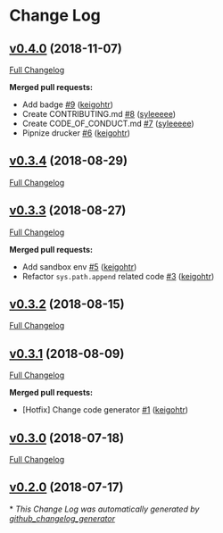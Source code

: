 # Change Log

## [v0.4.0](https://github.com/drucker/drucker/tree/v0.4.0) (2018-11-07)
[Full Changelog](https://github.com/drucker/drucker/compare/v0.3.4...v0.4.0)

**Merged pull requests:**

- Add badge [\#9](https://github.com/drucker/drucker/pull/9) ([keigohtr](https://github.com/keigohtr))
- Create CONTRIBUTING.md [\#8](https://github.com/drucker/drucker/pull/8) ([syleeeee](https://github.com/syleeeee))
- Create CODE\_OF\_CONDUCT.md [\#7](https://github.com/drucker/drucker/pull/7) ([syleeeee](https://github.com/syleeeee))
- Pipnize drucker [\#6](https://github.com/drucker/drucker/pull/6) ([keigohtr](https://github.com/keigohtr))

## [v0.3.4](https://github.com/drucker/drucker/tree/v0.3.4) (2018-08-29)
[Full Changelog](https://github.com/drucker/drucker/compare/v0.3.3...v0.3.4)

## [v0.3.3](https://github.com/drucker/drucker/tree/v0.3.3) (2018-08-27)
[Full Changelog](https://github.com/drucker/drucker/compare/v0.3.2...v0.3.3)

**Merged pull requests:**

- Add sandbox env [\#5](https://github.com/drucker/drucker/pull/5) ([keigohtr](https://github.com/keigohtr))
- Refactor `sys.path.append` related code [\#3](https://github.com/drucker/drucker/pull/3) ([keigohtr](https://github.com/keigohtr))

## [v0.3.2](https://github.com/drucker/drucker/tree/v0.3.2) (2018-08-15)
[Full Changelog](https://github.com/drucker/drucker/compare/v0.3.1...v0.3.2)

## [v0.3.1](https://github.com/drucker/drucker/tree/v0.3.1) (2018-08-09)
[Full Changelog](https://github.com/drucker/drucker/compare/v0.3.0...v0.3.1)

**Merged pull requests:**

- \[Hotfix\] Change code generator [\#1](https://github.com/drucker/drucker/pull/1) ([keigohtr](https://github.com/keigohtr))

## [v0.3.0](https://github.com/drucker/drucker/tree/v0.3.0) (2018-07-18)
[Full Changelog](https://github.com/drucker/drucker/compare/v0.2.0...v0.3.0)

## [v0.2.0](https://github.com/drucker/drucker/tree/v0.2.0) (2018-07-17)


\* *This Change Log was automatically generated by [github_changelog_generator](https://github.com/skywinder/Github-Changelog-Generator)*